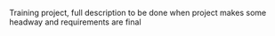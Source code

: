 Training project, full description to be done when project makes some headway and requirements are final
